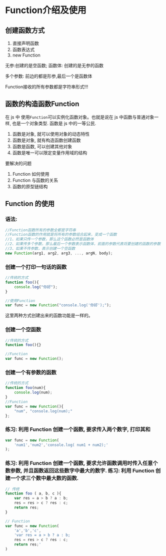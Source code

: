 # Function介绍及使用

## 创建函数方式

1. 直接声明函数
2. 函数表达式
3. new Function

无参:创建的是空函数; 函数体: 创建的是无参的函数

多个参数: 前边的都是形参,最后一个是函数体

Function接收的所有参数都是字符串形式!!!

## 函数的构造函数Function

在 js 中 使用`Function`可以实例化函数对象。也就是说在 js 中函数与普通对象一样, 也是一个对象类型. 函数是 js 中的一等公民.

1. 函数是对象, 就可以使用对象的动态特性
2. 函数是对象, 就有构造函数创建函数
3. 函数是函数, 可以创建其他对象
4. 函数是唯一可以限定变量作用域的结构

要解决的问题

1. Function 如何使用
2. Function 与函数的关系
3. 函数的原型链结构

## Function 的使用

### 语法:

```js
//Function函数所有的参数全都是字符串
//Function函数的作用就是将所有的参数组合起来，变成一个函数
//1、如果只传一个参数，那么这个函数必然是函数体
//2、如果传多个参数，那么最后一个参数表示函数体，前面的参数代表将要创建的函数的参数
//3、如果不传参数，表示创建一个空函数
new Function(arg1, arg2, arg3, ..., argN, body);
```

### 创建一个打印一句话的函数

```js
//传统的方式
function foo(){
    console.log("你好");
}

//使用Function
var func = new Function("console.log('你好');");
```

这里两种方式创建出来的函数功能是一样的。

### 创建一个空函数

```js
//传统的方式
function foo(){}

//Function 
var func = new Function();
```

### 创建一个有参数的函数

```js
//传统的方式
function foo(num){
    console.log(num);
}
//Function
var func = new Function(){
    "num", "console.log(num);"
};
```

### 练习: 利用 Function 创建一个函数, 要求传入两个数字, 打印其和

```js
var func = new Function(
    'num1','num2','console.log( num1 + num2);'
);
```

### 练习: 利用 Function 创建一个函数, 要求允许函数调用时传入任意个数参数, 并且函数返回这些数字中最大的数字. 练习: 利用 Function 创建一个求三个数中最大数的函数.

```js
// 传统
function foo ( a, b, c ){
    var res = a > b ? a : b;
    res = res > c ? res : c;
    return res;
}

// Function
var func = new Function( 
    'a','b','c',
    'var res = a > b ? a : b;
    res = res > c ? res : c;
    return res;'
)
```



